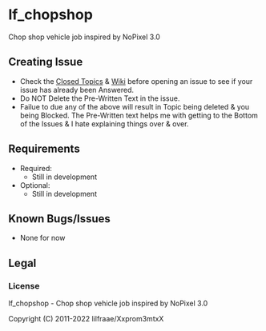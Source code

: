 # lf_chopshop
Chop shop vehicle job inspired by NoPixel 3.0

## Creating Issue
* Check the [Closed Topics](https://github.com/xxpromw3mtxx/lf_chopshop/issues?q=is%3Aissue+is%3Aclosed) & [Wiki](https://github.com/Xxpromw3mtxX/lf_chopshop/wiki) before opening an issue to see if your issue has already been Answered.
* Do NOT Delete the Pre-Written Text in the issue.
* Failue to due any of the above will result in Topic being deleted & you being Blocked. The Pre-Written text helps me with getting to the Bottom of the Issues & I hate explaining things over & over.

## Requirements
* Required:
    * Still in development
* Optional:
    * Still in development

## Known Bugs/Issues
* None for now

## Legal
### License
lf_chopshop - Chop shop vehicle job inspired by NoPixel 3.0

Copyright (C) 2011-2022 lilfraae/Xxprom3mtxX